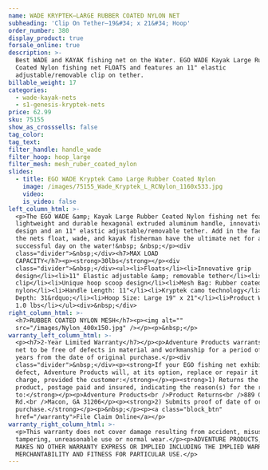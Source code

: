 ```yaml
---
name: WADE KRYPTEK—LARGE RUBBER COATED NYLON NET
subheading: 'Clip On Tether—19&#34; x 21&#34; Hoop'
order_number: 380
display_product: true
forsale_online: true
description: >-
  Best WADE and KAYAK fishing net on the Water. EGO WADE Kayak Large Rubber
  Coated Nylon fishing net FLOATS and features an 11" elastic
  adjustable/removable clip on tether.
billable_weight: 17
categories:
  - wade-kayak-nets
  - s1-genesis-kryptek-nets
price: 62.99
sku: 75155
show_as_crosssells: false
tag_color:
tag_text:
filter_handle: handle_wade
filter_hoop: hoop_large
filter_mesh: mesh_ruber_coated_nylon
slides:
  - title: EGO WADE Kryptek Camo Large Rubber Coated Nylon
    image: /images/75155_Wade_Kryptek_L_RCNylon_1160x533.jpg
    video:
    is_video: false
left_column_html: >-
  <p>The EGO WADE &amp; Kayak Large Rubber Coated Nylon fishing net features a
  lightweight and durable hexagonal extruded aluminum handle, innovative grip
  design and an 11" elastic adjustable/removable tether. Add in the fact that
  the nets float, wade, and kayak fisherman have the ultimate net for a
  successful day on the water!&nbsp; &nbsp;</p><div
  class="divider">&nbsp;</div><h7>MAX LOAD
  CAPACITY</h7><p><strong>30lbs</strong></p><div
  class="divider">&nbsp;</div><ul><li>Floats</li><li>Innovative grip
  design</li><li>11" Elastic adjustable &amp; removable tether</li><li>Aluminum
  clip</li><li>Unique hoop scoop design</li><li>Mesh Bag: Rubber coated
  nylon</li><li>Handle Length: 11"</li><li>Kryptek camo technology</li><li>Bag
  Depth: 31&rdquo;</li><li>Hoop Size: Large 19" x 21"</li><li>Product Weight:
  1.0 lbs</li></ul><div>&nbsp;</div>
right_column_html: >-
  <h7>RUBBER COATED NYLON MESH</h7><p><img alt=""
  src="/images/Nylon_400x150.jpg" /></p><p>&nbsp;</p>
warranty_left_column_html: >-
  <p><h7>2-Year Limited Warranty</h7></p><p>Adventure Products warrants your EGO
  net to be free of defects in material and workmanship for a period of two (2)
  years from the date of original purchase.</p><div
  class="divider">&nbsp;</div><p><strong>If your EGO fishing net exhibits such a
  defect, Adventure Products will, at its option, replace or repair it without
  charge, provided the customer:</strong></p><p><strong>1) Returns the defective
  product, postage paid and insured, indicating the reason(s) for the return
  to:</strong></p><p>Adventure Products<br />Product Returns<br />889 Guy Paine
  Rd.<br />Macon, GA 31206</p><p><strong>2) Submits proof of date of original
  purchase.</strong></p><p>&nbsp;</p><p><a class="block_btn"
  href="/warranty">File Claim Online</a></p>
warranty_right_column_html: >-
  <p>This warranty does not cover damage resulting from accident, misuse, abuse,
  tampering, unreasonable use or normal wear.</p><p>ADVENTURE PRODUCTS, INC.
  MAKES NO OTHER WARRANTY EXPRESS OR IMPLIED INCLUDING THE IMPLIED WARRANTIES OF
  MERCHANTABILITY AND FITNESS FOR PARTICULAR USE.</p>
---
```

